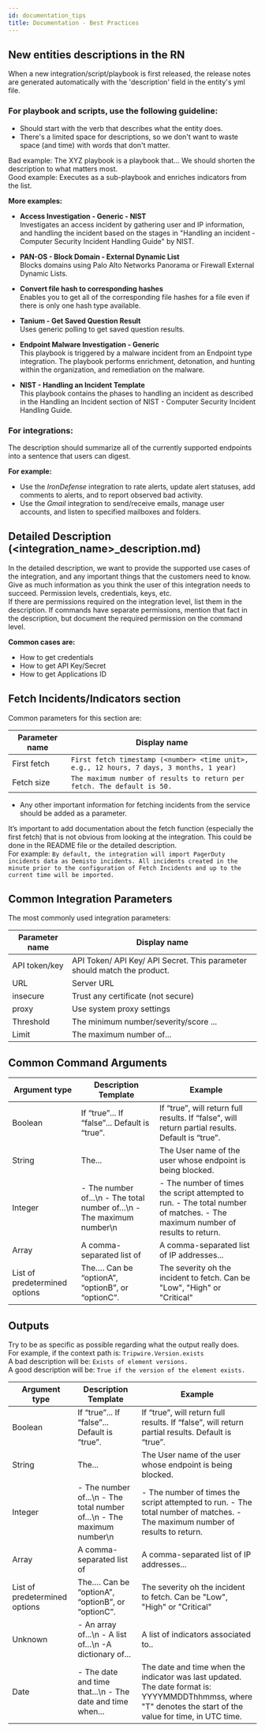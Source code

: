 ```yaml
---
id: documentation_tips
title: Documentation - Best Practices
---
```


## New entities descriptions in the RN
When a new integration/script/playbook is first released, the release notes are generated automatically with the 'description' field in the entity's yml file.

### For playbook and scripts, use the following guideline:
- Should start with the verb that describes what the entity does.
- There's a limited space for descriptions, so we don't want to waste space (and time) with words that don't matter. 

Bad example: The XYZ playbook is a playbook that...
  We should shorten the description to what matters most.  
Good example: Executes as a sub-playbook and enriches indicators from the list.    

**More examples:**

- **Access Investigation - Generic - NIST**  
Investigates an access incident by gathering user and IP information, and handling the incident based on the stages in "Handling an incident - Computer Security Incident Handling Guide" by NIST.

- **PAN-OS - Block Domain - External Dynamic List**  
Blocks domains using Palo Alto Networks Panorama or Firewall External Dynamic Lists.

- **Convert file hash to corresponding hashes**  
Enables you to get all of the corresponding file hashes for a file even if there is only one hash type available.

- **Tanium - Get Saved Question Result**  
Uses generic polling to get saved question results.

- **Endpoint Malware Investigation - Generic**  
This playbook is triggered by a malware incident from an Endpoint type integration. The playbook performs enrichment, detonation, and hunting within the organization, and remediation on the malware.

- **NIST - Handling an Incident Template**  
This playbook contains the phases to handling an incident as described in the Handling an Incident section of NIST - Computer Security Incident Handling Guide.


### For integrations:  
The description should summarize all of the currently supported endpoints into a sentence that users can digest.

**For example:**  
- Use the *IronDefense* integration to rate alerts, update alert statuses, add comments to alerts, and to report observed bad activity. 
- Use the *Gmail* integration to send/receive emails, manage user accounts, and listen to specified mailboxes and folders. 

## Detailed Description (<integration_name>_description.md)
In the detailed description, we want to provide the supported use cases of the integration, and any important things that the customers need to know. Give as much information as you think the user of this integration needs to succeed. Permission levels, credentials, keys, etc.  
If there are permissions required on the integration level, list them in the description. If commands have separate permissions, mention that fact in the description, but document the required permission on the command level.

**Common cases are:**

- How to get credentials
- How to get API Key/Secret
- How to get Applications ID

## Fetch Incidents/Indicators section
Common parameters for this section are:

| Parameter name | Display name |
|---|---|
| First fetch | `First fetch timestamp (<number> <time unit>, e.g., 12 hours, 7 days, 3 months, 1 year)` |
| Fetch size | `The maximum number of results to return per fetch. The default is 50.` |

- Any other important information for fetching incidents from the service should be added as a parameter.

It’s important to add documentation about the fetch function (especially the first fetch) that is not obvious from looking at the integration. This could be done in the README file or the detailed description.   
For example: `By default, the integration will import PagerDuty incidents data as Demisto incidents. All incidents created in the minute prior to the configuration of Fetch Incidents and up to the current time will be imported.`

## Common Integration Parameters
The most commonly used integration parameters:

| Parameter name | Display name |
|---|---|
| API token/key | API Token/ API Key/ API Secret. This parameter should match the product. |
| URL | Server URL |
| insecure | Trust any certificate (not secure) |
| proxy |  Use system proxy settings |
| Threshold | The minimum number/severity/score ... |
| Limit | The maximum number of... |


## Common Command Arguments
| Argument type | Description Template | Example |
|---|---|---|
| Boolean | If “true”... If “false”... Default is “true”. | If “true”, will return full results. If “false”, will return partial results. Default is “true”. |
| String | The... | The User name of the user whose endpoint is being blocked. |
| Integer | - The number of...\n  - The total number of…\n - The maximum number\n | - The number of times the script attempted to run. - The total number of matches. - The maximum number of results to return. | 
| Array | A comma-separated list of | A comma-separated list of IP addresses... |
| List of predetermined options | The…. Can be “optionA”, “optionB”, or  “optionC”. | The severity oh the incident to fetch. Can be "Low", "High" or "Critical" | 


## Outputs
Try to be as specific as possible regarding what the output really does.  
For example, if the context path is:  `Tripwire.Version.exists`  
A bad description will be: `Exists of element versions.`  
A good description will be: `True if the version of the element exists.`

| Argument type | Description Template | Example |
|---|---|---|
| Boolean | If “true”... If “false”... Default is “true”. | If “true”, will return full results. If “false”, will return partial results. Default is “true”. |
| String | The... | The User name of the user whose endpoint is being blocked. |
| Integer | - The number of...\n  - The total number of…\n - The maximum number\n | - The number of times the script attempted to run. - The total number of matches. - The maximum number of results to return. | 
| Array | A comma-separated list of | A comma-separated list of IP addresses... |
| List of predetermined options | The…. Can be “optionA”, “optionB”, or  “optionC”. | The severity oh the incident to fetch. Can be "Low", "High" or "Critical" | 
| Unknown  | - An array of...\n - A list of…\n -A dictionary of... | A list of indicators associated to.. | 
| Date | - The date and time that...\n - The date and time when... | The date and time when the indicator was last updated. The date format is: YYYYMMDDThhmmss, where "T" denotes the start of the value for time, in UTC time. |
